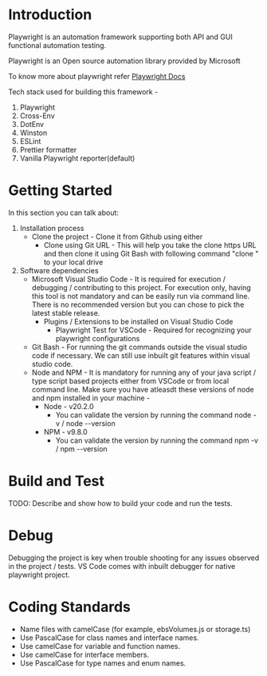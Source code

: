 # Introduction
Playwright is an automation framework supporting both API and GUI functional automation testing.
 
Playwright is an Open source automation library provided by Microsoft
 
To know more about playwright refer [Playwright Docs](https://playwright.dev/docs/intro)
 
Tech stack used for building this framework -
1.  Playwright
2.  Cross-Env
3.  DotEnv
4.  Winston
5.  ESLint
6.  Prettier formatter
7.  Vanilla Playwright reporter(default)
 
# Getting Started
In this section you can talk about:
1.  Installation process
    * Clone the project - Clone it from Github using either        
        * Clone using Git URL - This will help you take the clone https URL and then clone it using Git Bash with following command "clone <remote clone url>" to your local drive      
2.  Software dependencies
    * Microsoft Visual Studio Code - It is required for execution / debugging / contributing to this project. For execution only, having this tool is not mandatory and can be easily run via command line. There is no recommended version but you can chose to pick the latest stable release.
        * Plugins / Extensions to be installed on Visual Studio Code
            * Playwright Test for VSCode - Required for recognizing your playwright configurations            
    * Git Bash - For running the git commands outside the visual studio code if necessary. We can still use inbuilt git features within visual studio code.
    * Node and NPM - It is mandatory for running any of your java script / type script based projects either from VSCode or from local command line. Make sure you have atleasdt these versions of node and npm installed in your machine -
      * Node - v20.2.0
        - You can validate the version by running the command node -v / node --version
      * NPM - v9.8.0
        - You can validate the version by running the command npm -v / npm --version
 
# Build and Test
  TODO: Describe and show how to build your code and run the tests.
 
# Debug
  Debugging the project is key when trouble shooting for any issues observed in the project / tests. VS Code comes with inbuilt debugger for native playwright project.
 
# Coding Standards
- Name files with camelCase (for example, ebsVolumes.js or storage.ts)
- Use PascalCase for class names and interface names.
- Use camelCase for variable and function names.
- Use camelCase for interface members.
- Use PascalCase for type names and enum names.